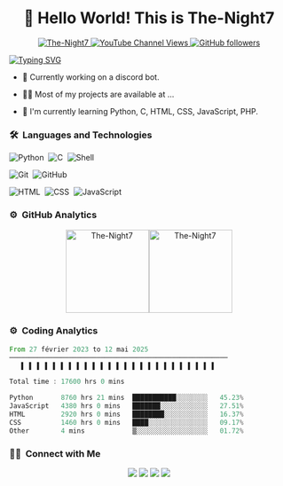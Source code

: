<h1 align="center">👋 Hello World! This is The-Night7</h1>

<p align="center"> 
<a href="https://the-night7.neocities.org/">
<img src="https://komarev.com/ghpvc/?username=The-Night7&label=Profile%20views&color=0e75b6&style=for-the-badge" alt="The-Night7" /> </a>
<a href="https://youtube.com/@bsd_myriam?si=1pWYVjKlX9FtfX7Y">
    <img alt="YouTube Channel Views" src="https://img.shields.io/youtube/channel/views/UCeg7M-9ICVi74b0bn-0hLgg?style=for-the-badge&logo=youtube">
  </a>
<a href="https://the-night7.neocities.org/">
  <img alt="GitHub followers" src="https://img.shields.io/github/followers/The-Night7?style=for-the-badge&logo=github"></a>
</p>

<p align="left">
  <a href="https://the-night7.neocities.org/"><img src="https://readme-typing-svg.herokuapp.com?font=Fira+Code&pause=1000&random=false&width=435&lines=I+am+still+learning" alt="Typing SVG" /></a>
</p>

- 🔭 Currently working on a discord bot.

- 👨‍💻 Most of my projects are available at ...

- 🌱 I'm currently learning Python, C, HTML, CSS, JavaScript, PHP.

### 🛠 &nbsp;Languages and Technologies  

![Python](https://img.shields.io/badge/-Python-05122A?style=for-the-badge&logo=python)&nbsp;
![C](https://img.shields.io/badge/-C-05122A?style=for-the-badge&logo=C&logoColor=A8B9CC)&nbsp;
![Shell](https://img.shields.io/badge/-Shell-05122A?style=for-the-badge&logo=gnubash&logoColor=FFFFFF)&nbsp;

![Git](https://img.shields.io/badge/-Git-05122A?style=for-the-badge&logo=git)&nbsp;
![GitHub](https://img.shields.io/badge/-GitHub-05122A?style=for-the-badge&logo=github)&nbsp;

![HTML](https://img.shields.io/badge/-HTML-05122A?style=for-the-badge&logo=HTML5)&nbsp;
![CSS](https://img.shields.io/badge/-CSS-05122A?style=for-the-badge&logo=CSS3&logoColor=1572B6)&nbsp;
![JavaScript](https://img.shields.io/badge/-JavaScript-05122A?style=for-the-badge&logo=javascript&logoColor=F0DB4F)&nbsp;

<!-- Add or remove technologies badges as needed -->

### ⚙️ &nbsp;GitHub Analytics

<p align="center">
<a href="https://github.com/The-Night7">
<img  src="https://github-readme-stats.vercel.app/api/top-langs?username=The-Night7&show_icons=true&locale=en&layout=compact&theme=nightowl&hide_border=true" alt="The-Night7" height=150px/><img  src="https://github-readme-stats.vercel.app/api?username=The-Night7&show_icons=true&locale=en&theme=nightowl&hide_border=true" alt="The-Night7" height=150px />
</a>
</p>

### ⚙️ &nbsp;Coding Analytics

<!--START_SECTION:waka-->
```rust
From 27 février 2023 to 12 mai 2025
───────────────────────────────────────────────────────
   ▌ ▌ ▌ ▌ ▌ ▌ ▌ ▌ ▌ ▌ ▌ ▌ ▌ ▌ ▌ ▌ ▌ ▌ ▌ ▌ ▌ ▌ ▌ ▌ ▌ 

Total time : 17600 hrs 0 mins

Python       8760 hrs 21 mins  ███████████░░░░░░░░   45.23%
JavaScript   4380 hrs 0 mins   ███████░░░░░░░░░░░░   27.51%
HTML         2920 hrs 0 mins   ████████░░░░░░░░░░░   16.37%
CSS          1460 hrs 0 mins   ████░░░░░░░░░░░░░░░   09.17%
Other        4 mins            ▒░░░░░░░░░░░░░░░░░░   01.72%
```

### 🤝🏻 &nbsp;Connect with Me

<p align="center">
<a href="https://the-night7.neocities.org/"><img src="https://img.shields.io/badge/-Website-00A5E9?style=for-the-badge&logo=googlechrome&logoColor=white"/></a>
<a href="mailto:myriamthe7@gmail.com"><img src="https://img.shields.io/badge/-Mail-D14836?style=for-the-badge&logo=Gmail&logoColor=white"/></a>
<a href="https://www.instagram.com/bsd_myriam/"><img src="https://img.shields.io/badge/-Instagram-E1306C?style=for-the-badge&logo=Instagram&logoColor=white"/></a>
<a href="https://youtube.com/@bsd_myriam?si=1pWYVjKlX9FtfX7Y"><img src="https://img.shields.io/badge/-Youtube-ff4242?style=for-the-badge&logo=youtube&logoColor=white"/></a>
</p>
